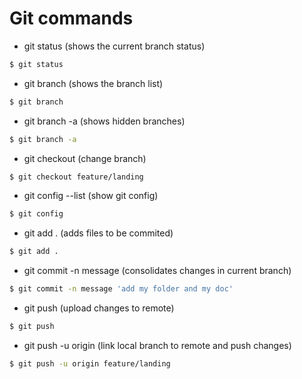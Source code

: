 # Git commands

- git status (shows the current branch status)

```sh
$ git status
```

- git branch (shows the branch list)

```sh
$ git branch
```

- git branch -a (shows hidden branches)

```sh
$ git branch -a
```

- git checkout (change branch)

```sh
$ git checkout feature/landing
```

- git config --list (show git config)

```sh
$ git config
```
- git add . (adds files to be commited)

```sh
$ git add .
```

- git commit -n message (consolidates changes in current branch)

```sh
$ git commit -n message 'add my folder and my doc'
```

- git push (upload changes to remote)

```sh
$ git push
```
- git push -u origin <branch-name> (link local branch to remote and push changes)

```sh
$ git push -u origin feature/landing
```